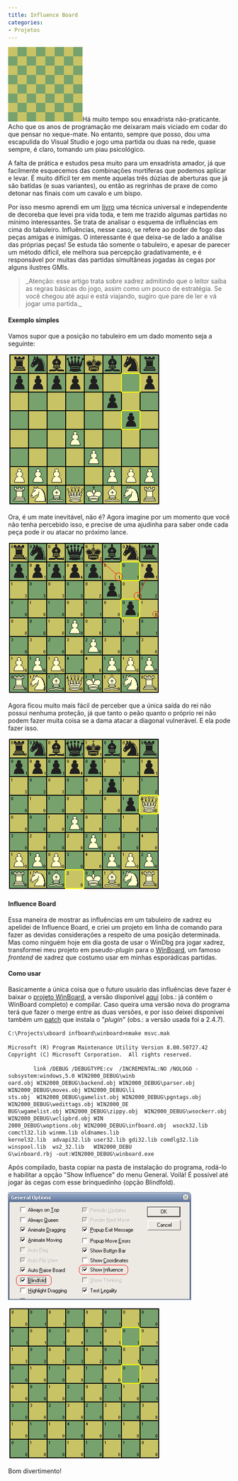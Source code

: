 ```yaml
---
title: Influence Board
categories:
- Projetos
---
```


[![Chess Board](/images/board.png)](/images/board.png)Há muito tempo sou enxadrista não-praticante. Acho que os anos de programação me deixaram mais viciado em codar do que pensar no xeque-mate. No entanto, sempre que posso, dou uma escapulida do Visual Studio e jogo uma partida ou duas na rede, quase sempre, é claro, tomando um piau psicológico.

A falta de prática e estudos pesa muito para um enxadrista amador, já que facilmente esquecemos das combinações mortíferas que podemos aplicar e levar. É muito difícil ter em mente aquelas três dúzias de aberturas que já são batidas (e suas variantes), ou então as regrinhas de praxe de como detonar nas finais com um cavalo e um bispo.

Por isso mesmo aprendi em um [livro](http://www.traca.com.br/?mod=LV180839&origem=resultadodetalhada) uma técnica universal e independente de decoreba que levei pra vida toda, e tem me trazido algumas partidas no mínimo interessantes. Se trata de analisar o esquema de influências em cima do tabuleiro. Influências, nesse caso, se refere ao poder de fogo das peças amigas e inimigas. O interessante é que deixa-se de lado a análise das próprias peças! Se estuda tão somente o tabuleiro, e apesar de parecer um método difícil, ele melhora sua percepção gradativamente, e é responsável por muitas das partidas simultâneas jogadas às cegas por alguns ilustres GMIs.


<blockquote>_Atenção: esse artigo trata sobre xadrez admitindo que o leitor saiba as regras básicas do jogo, assim como um pouco de estratégia. Se você chegou até aqui e está viajando, sugiro que pare de ler e vá jogar uma partida._</blockquote>





#### Exemplo simples


Vamos supor que a posição no tabuleiro em um dado momento seja a seguinte:

[](/images/winboard-mate.png)


[![Winboard Mate](/images/winboard-mate.png)](/images/winboard-mate.png)


Ora, é um mate inevitável, não é? Agora imagine por um momento que você não tenha percebido isso, e precise de uma ajudinha para saber onde cada peça pode ir ou atacar no próximo lance.

[](/images/winboard-mate-influence.png)


[![Winboard Mate (com influências)](/images/winboard-mate-influence.png)](/images/winboard-mate-influence.png)


Agora ficou muito mais fácil de perceber que a única saída do rei não possui nenhuma proteção, já que tanto o peão quanto o próprio rei não podem fazer muita coisa se a dama atacar a diagonal vulnerável. E ela pode fazer isso.

[](/images/winboard-mate-final.png)


[![Winboard Mate Final](/images/winboard-mate-final.png)](/images/winboard-mate-final.png)





#### Influence Board


Essa maneira de mostrar as influências em um tabuleiro de xadrez eu apelidei de Influence Board, e criei um projeto em linha de comando para fazer as devidas considerações a respeito de uma posição determinada. Mas como ninguém hoje em dia gosta de usar o WinDbg pra jogar xadrez, transformei meu projeto em pseudo-_plugin_ para o [WinBoard](http://www.tim-mann.org/xboard.html), um famoso _frontend_ de xadrez que costumo usar em minhas esporádicas partidas.


#### Como usar


Basicamente a única coisa que o futuro usuário das influências deve fazer é baixar o [projeto WinBoard](http://ftp.gnu.org/gnu/winboard/winboard-4_2_7b.exe), a versão disponível [aqui](/images/xboard%20infboard.7z) (obs.: já contém o WinBoard completo) e compilar. Caso queira uma versão nova do programa terá que fazer o merge entre as duas versões, e por isso deixei disponívei também um [patch](/images/infboard.7z) que instala o "_plugin_" (obs.: a versão usada foi a 2.4.7).

    
    C:\Projects\xboard infboard\winboard>nmake msvc.mak
    
    Microsoft (R) Program Maintenance Utility Version 8.00.50727.42
    Copyright (C) Microsoft Corporation.  All rights reserved.
    
            link /DEBUG /DEBUGTYPE:cv  /INCREMENTAL:NO /NOLOGO -subsystem:windows,5.0 WIN2000_DEBUG\winb
    oard.obj WIN2000_DEBUG\backend.obj WIN2000_DEBUG\parser.obj WIN2000_DEBUG\moves.obj WIN2000_DEBUG\li
    sts.obj  WIN2000_DEBUG\gamelist.obj WIN2000_DEBUG\pgntags.obj WIN2000_DEBUG\wedittags.obj WIN2000_DE
    BUG\wgamelist.obj WIN2000_DEBUG\zippy.obj  WIN2000_DEBUG\wsockerr.obj WIN2000_DEBUG\wclipbrd.obj WIN
    2000_DEBUG\woptions.obj WIN2000_DEBUG\infboard.obj  wsock32.lib comctl32.lib winmm.lib oldnames.lib
    kernel32.lib  advapi32.lib user32.lib gdi32.lib comdlg32.lib winspool.lib  ws2_32.lib   WIN2000_DEBU
    G\winboard.rbj -out:WIN2000_DEBUG\winboard.exe


Após compilado, basta copiar na pasta de instalação do programa, rodá-lo e habilitar a opção "Show Influence" do menu General. Voilà! É possível até jogar às cegas com esse brinquedinho (opção Blindfold).

[![WinBoard Options](/images/winboard-options3.png)](/images/winboard-options3.png)

[](/images/winboard-blindfold.png)


[![Winboard Blindfold e Influence](/images/winboard-blindfold.png)](/images/winboard-blindfold.png)


Bom divertimento!
